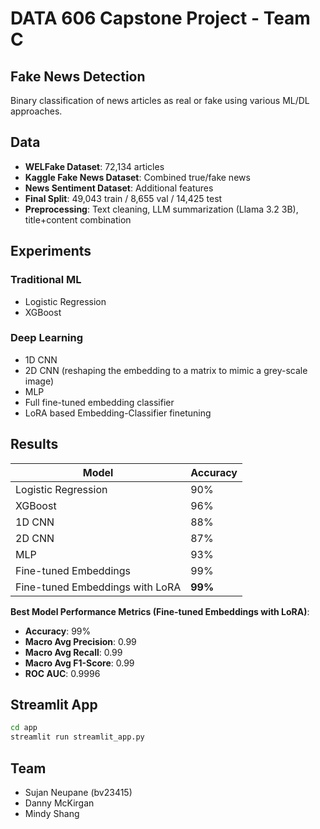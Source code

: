 # DATA 606 Capstone Project - Team C
## Fake News Detection

Binary classification of news articles as real or fake using various ML/DL approaches.

## Data
- **WELFake Dataset**: 72,134 articles
- **Kaggle Fake News Dataset**: Combined true/fake news
- **News Sentiment Dataset**: Additional features
- **Final Split**: 49,043 train / 8,655 val / 14,425 test
- **Preprocessing**: Text cleaning, LLM summarization (Llama 3.2 3B), title+content combination

## Experiments

### Traditional ML
- Logistic Regression 
- XGBoost

### Deep Learning  
- 1D CNN
- 2D CNN (reshaping the embedding to a matrix to mimic a grey-scale image)
- MLP
- Full fine-tuned embedding classifier
- LoRA based Embedding-Classifier finetuning


## Results

| Model | Accuracy |
|-------|----------|
| Logistic Regression | 90% |
| XGBoost | 96% |
| 1D CNN | 88% |
| 2D CNN | 87% |
| MLP | 93% |
| Fine-tuned Embeddings | 99% |
| Fine-tuned Embeddings with LoRA | **99%** |

**Best Model Performance Metrics (Fine-tuned Embeddings with LoRA)**:
- **Accuracy**: 99%
- **Macro Avg Precision**: 0.99
- **Macro Avg Recall**: 0.99
- **Macro Avg F1-Score**: 0.99
- **ROC AUC**: 0.9996

## Streamlit App

```bash
cd app
streamlit run streamlit_app.py
```

## Team
- Sujan Neupane (bv23415)
- Danny McKirgan
- Mindy Shang
